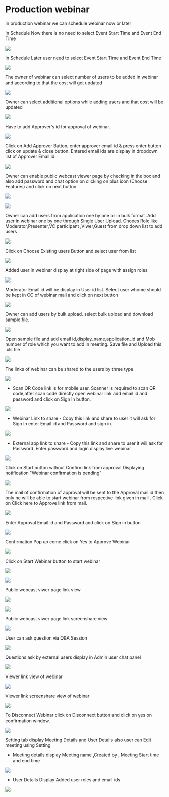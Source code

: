 # Production webinar

 In production webinar we can schedule webinar now or later

In Schedule Now there is no need to select Event Start Time and Event End Time

![](../.gitbook/assets/schedule_later.PNG)

In Schedule Later user need to select Event Start Time and Event End Time

![](../.gitbook/assets/image%20%2877%29.png)

The owner of webinar can select number of users to be added in webinar and according to that the cost will get updated

![](../.gitbook/assets/image%20%28249%29.png)

Owner can select additional options while adding users and that cost will be updated

![](../.gitbook/assets/image%20%28111%29.png)

Have to add Approver's id for approval of webinar. 

![](../.gitbook/assets/image%20%2897%29.png)

Click on Add Approver Button, enter approver email id & press enter button click on update & close button. Entered email ids are display in dropdown list of Approver Email id.

![](../.gitbook/assets/image%20%28255%29.png)

Owner can enable public webcast viewer page by checking in the box and also add password and chat option on clicking on plus icon \(Choose Features\) and click on next button.

![](../.gitbook/assets/image%20%28102%29.png)

![](../.gitbook/assets/image%20%28187%29.png)

Owner can add users from application one by one or in bulk format .Add user in webinar one by one through Single User Upload. Chooes Role like Moderator,Presenter,VC participant ,Viwer,Guest from drop down list to add users 

![](../.gitbook/assets/image%20%28234%29.png)

Click on Choose Existing users Button and select user from list 

![](../.gitbook/assets/image%20%28176%29.png)

Added user in webinar display at right side of page with assign roles

![](../.gitbook/assets/image%20%28112%29.png)

 Moderator Email id will be display in User id list. Select user whome should be kept in CC of webinar mail and click on next button

![](../.gitbook/assets/image%20%28254%29.png)

Owner can add users by bulk upload. select bulk upload and download sample file.

![](../.gitbook/assets/image%20%28164%29.png)

Open sample file and add email id,display\_name,application\_id and Mob number of role which you want to add in meeting. Save file and Upload this .xls file 

![](../.gitbook/assets/image%20%28265%29.png)

 The links of webinar can be shared to the users by three type

![](../.gitbook/assets/image%20%28303%29.png)

* Scan QR Code link is for mobile user. Scanner is required to scan QR code,after scan code directly open webinar link add email id and password and click on Sign In button.

![](../.gitbook/assets/image%20%28162%29.png)

* Webinar Link to share - Copy this link and share to user it will ask for Sign In enter Email id and Password and sign in.

![](../.gitbook/assets/image%20%28251%29.png)

* External app link to share - Copy this link and share to user it will ask for Password ,Enter password and login display live webinar

![](../.gitbook/assets/image%20%28157%29.png)

Click on Start button without Confirm link from approval Displaying notification "Webinar confirmation is pending"

![](../.gitbook/assets/image%20%2861%29.png)

The mail of confirmation of approval will be sent to the Approval mail id then only he will be able to start webinar from respective link given in mail . Click on Click here to Approve link from mail.

![](../.gitbook/assets/image%20%28106%29.png)

Enter Approval Email id and Password and click on Sign in button

![](../.gitbook/assets/image%20%287%29.png)

Confirmation Pop up come click on Yes to Approve Webinar

![](../.gitbook/assets/image%20%28211%29.png)

Click on Start Webinar button to start webinar

![](../.gitbook/assets/image%20%28295%29.png)

![](../.gitbook/assets/image%20%28201%29.png)

Public webcast viwer page link view

![](../.gitbook/assets/image%20%28131%29.png)

![](../.gitbook/assets/image%20%28198%29.png)

Public webcast viwer page link screenshare view

![](../.gitbook/assets/image%20%28183%29.png)

User can ask question via Q&A Session 

![](../.gitbook/assets/image%20%289%29.png)

Questions ask by external users display in Admin user chat panel

![](../.gitbook/assets/image%20%28217%29.png)

Viewer link view of webinar

![](../.gitbook/assets/image%20%2880%29.png)

Viewer link screenshare view of webinar

![](../.gitbook/assets/image%20%2832%29.png)

To Disconnect Webinar click on Disconnect button and click on yes on confirmation window.

![](../.gitbook/assets/image%20%28141%29.png)

Setting tab display Meeting Details and User Details also user can Edit meeting using Setting

* Meeting details display Meeting name ,Created by , Meeting Start time and end time

![](../.gitbook/assets/image%20%2825%29.png)

* User Details Display Added user roles and email ids 

![](../.gitbook/assets/image%20%2874%29.png)

